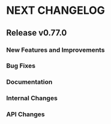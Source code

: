 # NEXT CHANGELOG

## Release v0.77.0

### New Features and Improvements

### Bug Fixes

### Documentation

### Internal Changes

### API Changes
